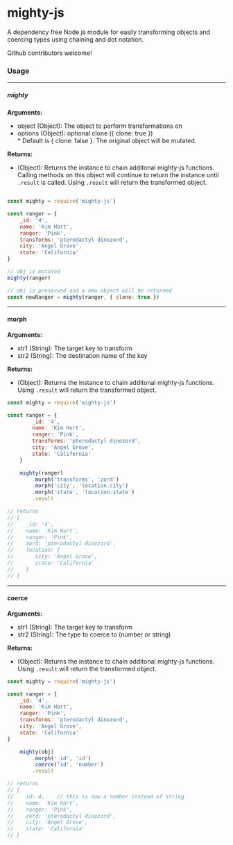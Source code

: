 # mighty-js
A dependency free Node.js module for easily transforming objects and coercing types using chaining and dot notation.

Github contributors welcome!

### Usage
---

##### mighty

**Arguments:** <br />
- object (Object): The object to perform transformations on
- options (Object): optional clone ({ clone: true }) <br />
        * Default is { clone: false }. The original object will be mutated. <br />

**Returns:** <br />
- (Object): Returns the instance to chain additonal mighty-js functions.  Calling methods on this object will continue to return the instance until `.result` is called.  Using `.result` will return the transformed object. <br />

```javascript

const mighty = require('mighty-js')

const ranger = {
    _id: '4',
    name: 'Kim Hart',
    ranger: 'Pink',
    transforms: 'pterodactyl dinozord',
    city: 'Angel Grove',
    state: 'California'
}

// obj is mutated
mighty(ranger)

// obj is preserved and a new object will be returned
const newRanger = mighty(ranger, { clone: true })

```

---
#### morph

**Arguments:**
- str1 (String): The target key to transform
- str2 (String): The destination name of the key

**Returns:**
- (Object): Returns the instance to chain additonal mighty-js functions. Using `.result` will return the transformed object.

```javascript
const mighty = require('mighty-js')

const ranger = {
        _id: '4',
        name: 'Kim Hart',
        ranger: 'Pink',
        transforms: 'pterodactyl dinozord',
        city: 'Angel Grove',
        state: 'California'
    }

    mighty(ranger)
        .morph('transforms', 'zord')
        .morph('city', 'location.city')
        .morph('state', 'location.state')
        .result

// returns
// {
//    _id: '4',
//    name: 'Kim Hart',
//    ranger: 'Pink',
//    zord: 'pterodactyl dinozord',
//    location: {
//       city: 'Angel Grove',
//       state: 'California'
//    }
// }

```
---
#### coerce

**Arguments:**
- str1 (String): The target key to transform
- str2 (String): The type to coerce to (number or string)

**Returns:**
- (Object): Returns the instance to chain additonal mighty-js functions. Using `.result` will return the transformed object.

```javascript
const mighty = require('mighty-js')

const ranger = {
    _id: '4',
    name: 'Kim Hart',
    ranger: 'Pink',
    transforms: 'pterodactyl dinozord',
    city: 'Angel Grove',
    state: 'California'
}

    mighty(obj)
        .morph('_id', 'id')
        .coerce('id', 'number')
        .result

// returns
// {
//    id: 4,    // this is now a number instead of string
//    name: 'Kim Hart',
//    ranger: 'Pink',
//    zord: 'pterodactyl dinozord',
//    city: 'Angel Grove',
//    state: 'California'
// }

```
